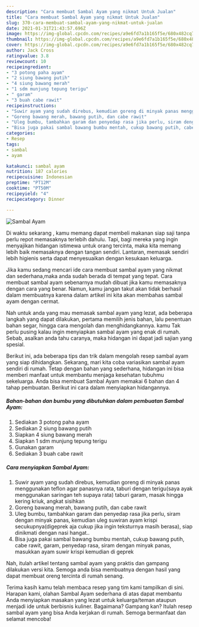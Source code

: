 ```yaml
---
description: "Cara membuat Sambal Ayam yang nikmat Untuk Jualan"
title: "Cara membuat Sambal Ayam yang nikmat Untuk Jualan"
slug: 370-cara-membuat-sambal-ayam-yang-nikmat-untuk-jualan
date: 2021-01-31T21:43:57.696Z
image: https://img-global.cpcdn.com/recipes/a9e6fd7a1b165f5e/680x482cq70/sambal-ayam-foto-resep-utama.jpg
thumbnail: https://img-global.cpcdn.com/recipes/a9e6fd7a1b165f5e/680x482cq70/sambal-ayam-foto-resep-utama.jpg
cover: https://img-global.cpcdn.com/recipes/a9e6fd7a1b165f5e/680x482cq70/sambal-ayam-foto-resep-utama.jpg
author: Jack Cross
ratingvalue: 3.8
reviewcount: 10
recipeingredient:
- "3 potong paha ayam"
- "2 siung bawang putih"
- "4 siung bawang merah"
- "1 sdm munjung tepung terigu"
- " garam"
- "3 buah cabe rawit"
recipeinstructions:
- "Suwir ayam yang sudah direbus, kemudian goreng di minyak panas menggunakan teflon agar panasnya rata, taburi dengan terigu(saya ayak menggunakan saringan teh supaya rata) taburi garam, masak hingga kering kriuk, angkat sisihkan"
- "Goreng bawang merah, bawang putih, dan cabe rawit"
- "Uleg bumbu, tambahkan garam dan penyedap rasa jika perlu, siram dengan minyak panas, kemudian uleg suwiran ayam krispi secukupnya(digeprek aja cukup jika ingin teksturnya masih berasa), siap dinikmati dengan nasi hangat.."
- "Bisa juga pakai sambal bawang bumbu mentah, cukup bawang putih, cabe rawit, garam, penyedap rasa, siram dengan minyak panas, masukkan ayam suwir krispi kemudian di geprek"
categories:
- Resep
tags:
- sambal
- ayam

katakunci: sambal ayam 
nutrition: 187 calories
recipecuisine: Indonesian
preptime: "PT12M"
cooktime: "PT50M"
recipeyield: "4"
recipecategory: Dinner

---
```



![Sambal Ayam](https://img-global.cpcdn.com/recipes/a9e6fd7a1b165f5e/680x482cq70/sambal-ayam-foto-resep-utama.jpg)

Di waktu  sekarang , kamu memang dapat membeli makanan siap saji tanpa perlu repot memasaknya terlebih dahulu. Tapi, bagi mereka yang ingin menyajikan hidangan istimewa untuk orang tercinta, maka kita memang lebih baik memasaknya dengan tangan sendiri. Lantaran, memasak sendiri lebih higienis serta dapat menyesuaikan dengan kesukaan keluarga.

Jika kamu sedang mencari ide cara membuat sambal ayam yang nikmat dan sederhana,maka anda sudah berada di tempat yang tepat. Cara membuat sambal ayam  sebenarnya mudah dibuat jika kamu memasaknya dengan cara yang benar. Namun, kamu jangan takut akan tidak berhasil dalam membuatnya 
karena dalam artikel ini kita akan membahas sambal ayam dengan cermat.  



Nah untuk anda yang mau memasak sambal ayam yang lezat, ada beberapa langkah yang dapat dilakukan, pertama memilih jenis bahan, lalu penentuan bahan segar, hingga cara mengolah dan menghidangkannya. kamu Tak perlu pusing kalau ingin menyiapkan sambal ayam yang enak di rumah. Sebab, asalkan anda  tahu caranya, maka hidangan ini dapat jadi sajian yang spesial.

Berikut ini, ada beberapa tips dan trik dalam mengolah resep sambal ayam yang siap dihidangkan. Sekarang, mari kita coba variasikan sambal ayam sendiri di rumah. Tetap dengan bahan yang sederhana, hidangan ini bisa memberi manfaat untuk membantu menjaga kesehatan tubuhmu sekeluarga. Anda bisa membuat Sambal Ayam memakai 6 bahan dan 4 tahap pembuatan. Berikut ini cara dalam menyiapkan hidangannya.

<!--inarticleads1-->

##### Bahan-bahan dan bumbu yang dibutuhkan dalam pembuatan Sambal Ayam:

1. Sediakan 3 potong paha ayam
1. Sediakan 2 siung bawang putih
1. Siapkan 4 siung bawang merah
1. Siapkan 1 sdm munjung tepung terigu
1. Gunakan  garam
1. Sediakan 3 buah cabe rawit




<!--inarticleads2-->

##### Cara menyiapkan Sambal Ayam:

1. Suwir ayam yang sudah direbus, kemudian goreng di minyak panas menggunakan teflon agar panasnya rata, taburi dengan terigu(saya ayak menggunakan saringan teh supaya rata) taburi garam, masak hingga kering kriuk, angkat sisihkan
1. Goreng bawang merah, bawang putih, dan cabe rawit
1. Uleg bumbu, tambahkan garam dan penyedap rasa jika perlu, siram dengan minyak panas, kemudian uleg suwiran ayam krispi secukupnya(digeprek aja cukup jika ingin teksturnya masih berasa), siap dinikmati dengan nasi hangat..
1. Bisa juga pakai sambal bawang bumbu mentah, cukup bawang putih, cabe rawit, garam, penyedap rasa, siram dengan minyak panas, masukkan ayam suwir krispi kemudian di geprek




Nah, itulah artikel tentang  sambal ayam  yang praktis dan gampang dilakukan versi kita. Semoga anda bisa membuatnya dengan hasil yang dapat membuat oreng tercinta di rumah senang. 

Terima kasih kamu telah membaca resep yang tim kami tampilkan di sini. Harapan kami, olahan  Sambal Ayam sederhana di atas dapat membantu Anda menyiapkan masakan yang lezat untuk keluarga/teman ataupun menjadi ide untuk berbisnis kuliner. Bagaimana? Gampang kan? Itulah resep sambal ayam yang bisa Anda kerjakan di rumah. Semoga bermanfaat dan selamat mencoba!

